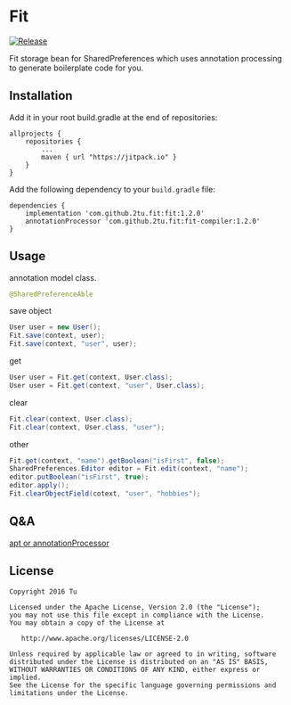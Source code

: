# Fit

[![Release](https://jitpack.io/v/2tu/fit.svg)](https://jitpack.io/#2tu/fit)   

Fit storage bean for SharedPreferences which uses annotation processing to generate boilerplate code for you.

## Installation
Add it in your root build.gradle at the end of repositories:

```
allprojects {
	repositories {
		...
		maven { url "https://jitpack.io" }
	}
}
```
Add the following dependency to your `build.gradle` file:

```
dependencies {
    implementation 'com.github.2tu.fit:fit:1.2.0'
    annotationProcessor 'com.github.2tu.fit:fit-compiler:1.2.0'
}
```

## Usage
annotation model class.
```java
@SharedPreferenceAble
```

save object
```java
User user = new User();
Fit.save(context, user);
Fit.save(context, "user", user);
```
get
```java
User user = Fit.get(context, User.class);
User user = Fit.get(context, "user", User.class);
```
clear
```java
Fit.clear(context, User.class);
Fit.clear(context, User.class, "user");
```
other
```java
Fit.get(context, "name").getBoolean("isFirst", false);
SharedPreferences.Editor editor = Fit.edit(context, "name");
editor.putBoolean("isFirst", true);
editor.apply();
Fit.clearObjectField(cotext, "user", "hobbies");
```
  
##  Q&A
[apt or annotationProcessor](https://github.com/2tu/fit/wiki/apt-or-annotationProcessor)

License
-------

    Copyright 2016 Tu

    Licensed under the Apache License, Version 2.0 (the "License");
    you may not use this file except in compliance with the License.
    You may obtain a copy of the License at

       http://www.apache.org/licenses/LICENSE-2.0

    Unless required by applicable law or agreed to in writing, software
    distributed under the License is distributed on an "AS IS" BASIS,
    WITHOUT WARRANTIES OR CONDITIONS OF ANY KIND, either express or implied.
    See the License for the specific language governing permissions and
    limitations under the License.



 [1]: http://2tu.github.com/fit/
